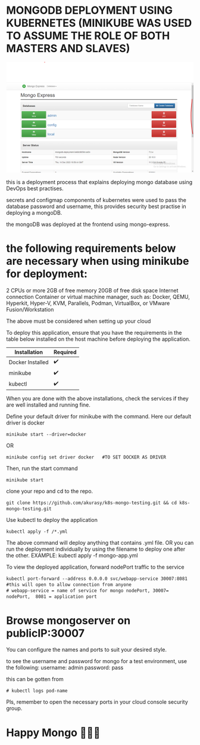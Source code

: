 # MONGODB DEPLOYMENT USING KUBERNETES (MINIKUBE WAS USED TO ASSUME THE ROLE OF BOTH MASTERS AND SLAVES)

![mongodb login page](./mongo-image.png)

this is a deployment process that explains deploying mongo database using DevOps best practises.

secrets and configmap components of kubernetes were used to pass the database password and username, this provides security best practise in deploying a mongoDB.

the mongoDB was deployed at the frontend using mongo-express. 

# the following requirements below are necessary when using minikube for deployment:
2 CPUs or more
2GB of free memory
20GB of free disk space
Internet connection
Container or virtual machine manager, such as: Docker, QEMU, Hyperkit, Hyper-V, KVM, Parallels, Podman, VirtualBox, or VMware Fusion/Workstation

The above must be considered when setting up your cloud

To deploy this application, ensure that you have the requirements in the table below installed on the host machine before deploying the application.

|Installation|Required |
| ------------- | ------------- |
| Docker Installed  | :heavy_check_mark:  |
| minikube | :heavy_check_mark:  |
| kubectl | :heavy_check_mark:  |

When you are done with the above installations, check the services if they are well installed and running fine. 

Define your default driver for minikube with the command. Here our default driver is docker

```
minikube start --driver=docker

```
OR

```
minikube config set driver docker   #TO SET DOCKER AS DRIVER

```

Then, run the start command

```
minikube start

```

clone your repo and cd to the repo. 

```
git clone https://github.com/akurasy/k8s-mongo-testing.git && cd k8s-mongo-testing.git

```
Use kubectl to deploy the application

```
kubectl apply -f /*.yml

```

The above command will deploy anything that contains .yml file. 
OR
you can run the deployment individually by using the filename to deploy one after the other.
EXAMPLE: kubectl apply -f mongo-app.yml


To view the deployed application, forward nodePort traffic to the service

```
kubectl port-forward --address 0.0.0.0 svc/webapp-service 30007:8081
#this will open to allow connection from anyone
# webapp-service = name of service for mongo nodePort, 30007= nodePort,  8081 = application port

```

# Browse mongoserver on publicIP:30007

You can configure the names and ports to suit your desired style.

to see the username and password for mongo for a test environment, use the following:
username: admin
password: pass

this can be gotten from

```
# kubectl logs pod-name

```

Pls, remember to open the necessary ports in your cloud console security group.  

# Happy Mongo 💚💚💚

